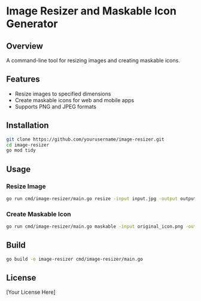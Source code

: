 # Image Resizer and Maskable Icon Generator

## Overview
A command-line tool for resizing images and creating maskable icons.

## Features
- Resize images to specified dimensions
- Create maskable icons for web and mobile apps
- Supports PNG and JPEG formats

## Installation
```bash
git clone https://github.com/yourusername/image-resizer.git
cd image-resizer
go mod tidy
```

## Usage

### Resize Image
```bash
go run cmd/image-resizer/main.go resize -input input.jpg -output output.jpg -width 300 -height 200
```

### Create Maskable Icon
```bash
go run cmd/image-resizer/main.go maskable -input original_icon.png -output maskable_icon.png [-size 512]
```

## Build
```bash
go build -o image-resizer cmd/image-resizer/main.go
```

## License
[Your License Here]